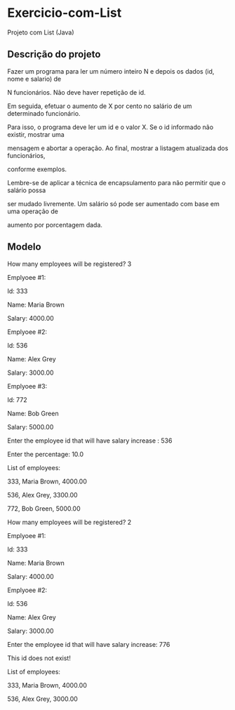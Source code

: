 # Exercicio-com-List
Projeto com List (Java)

## Descrição do projeto
Fazer um programa para ler um número inteiro N e depois os dados (id, nome e salario) de

N funcionários. Não deve haver repetição de id.

Em seguida, efetuar o aumento de X por cento no salário de um determinado funcionário.

Para isso, o programa deve ler um id e o valor X. Se o id informado não existir, mostrar uma

mensagem e abortar a operação. Ao final, mostrar a listagem atualizada dos funcionários,

conforme exemplos.

Lembre-se de aplicar a técnica de encapsulamento para não permitir que o salário possa

ser mudado livremente. Um salário só pode ser aumentado com base em uma operação de

aumento por porcentagem dada.


## Modelo
How many employees will be registered? 3

Emplyoee #1:

Id: 333

Name: Maria Brown

Salary: 4000.00

Emplyoee #2:

Id: 536

Name: Alex Grey

Salary: 3000.00

Emplyoee #3:

Id: 772

Name: Bob Green

Salary: 5000.00

Enter the employee id that will have salary increase : 536

Enter the percentage: 10.0

List of employees:

333, Maria Brown, 4000.00

536, Alex Grey, 3300.00

772, Bob Green, 5000.00

How many employees will be registered? 2

Emplyoee #1:

Id: 333

Name: Maria Brown

Salary: 4000.00

Emplyoee #2:

Id: 536

Name: Alex Grey

Salary: 3000.00

Enter the employee id that will have salary increase: 776

This id does not exist!

List of employees:

333, Maria Brown, 4000.00

536, Alex Grey, 3000.00


